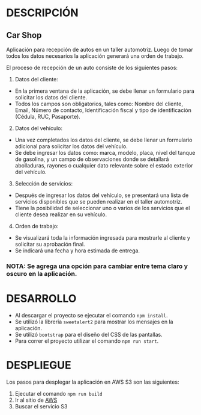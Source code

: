 # **DESCRIPCIÓN**

## **Car Shop**
Aplicación para recepción de autos en un taller automotriz. Luego de tomar todos los datos necesarios la aplicación generará una orden de trabajo.

El proceso de recepción de un auto consiste de los siguientes pasos:

1. Datos del cliente:
- En la primera ventana de la aplicación, se debe llenar un formulario para solicitar los datos del cliente.
- Todos los campos son obligatorios, tales como: Nombre del cliente, Email, Número de contacto, Identificación fiscal y tipo de identificación (Cédula, RUC, Pasaporte).

2. Datos del vehículo:
- Una vez completados los datos del cliente, se debe llenar un formulario adicional para solicitar los datos del vehículo.
- Se debe ingresar los datos como: marca, modelo, placa, nivel del tanque de gasolina, y un campo de observaciones donde se detallará abolladuras, rayones o cualquier dato relevante sobre el estado exterior del vehículo.

3. Selección de servicios:
- Después de ingresar los datos del vehículo, se presentará una lista de servicios disponibles que se pueden realizar en el taller automotriz.
- Tiene la posibilidad de seleccionar uno o varios de los servicios que el cliente desea realizar en su vehículo.

4. Orden de trabajo:
- Se visualizará toda la información ingresada para mostrarle al cliente y solicitar su aprobación final.
- Se indicará una fecha y hora estimada de entrega.

### **NOTA:** Se agrega una opción para cambiar entre tema claro y oscuro en la aplicación.

# **DESARROLLO**
* Al descargar el proyecto se ejecutar el comando `npm install`.
* Se utilizó la libreria `sweetalert2` para mostrar los mensajes en la aplicación.
* Se utilizó `bootstrap` para el diseño del CSS de las pantallas.
* Para correr el proyecto utilizar el comando `npm run start`.


# **DESPLIEGUE**
Los pasos para desplegar la aplicación en AWS S3 son las siguientes:
1. Ejecutar el comando `npm run build`
2. Ir al sitio de [AWS](https://aws.amazon.com/es/) 
3. Buscar el servicio S3

